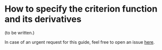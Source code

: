 # How to specify the criterion function and its derivatives


(to be written.)

In case of an urgent request for this guide, feel free to open an issue
[here](https://github.com/OpenSourceEconomics/estimagic/issues).
